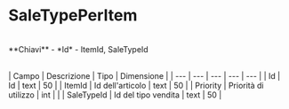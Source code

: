 # SaleTypePerItem

<br>
**Chiavi**
- *Id*
- ItemId, SaleTypeId
<br><br>

| Campo | Descrizione | Tipo | Dimensione | 
| --- | --- | --- | --- | --- |
| Id | Id | text | 50 |
| ItemId | Id dell'articolo | text | 50 |
| Priority | Priorità di utilizzo | int |  |
| SaleTypeId | Id del tipo vendita | text | 50 |

